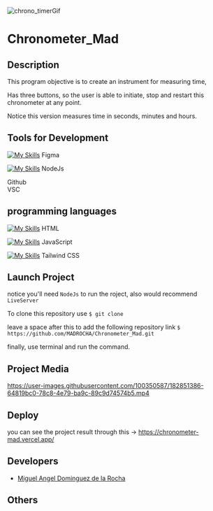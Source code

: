 ![chrono_timerGif](https://user-images.githubusercontent.com/100350587/182852359-afd4abb7-248c-4d46-ba0b-57ab4c6e761c.gif)

# Chronometer_Mad

## Description

This program objective is to create an instrument for measuring time, 

Has three buttons, so the user is able to initiate, stop and restart this chronometer at any point.

Notice this version measures time in seconds, minutes and hours.

## Tools for Development

[![My Skills](https://skills.thijs.gg/icons?i=figma)](https://skills.thijs.gg)
Figma 

[![My Skills](https://skills.thijs.gg/icons?i=nodejs)](https://skills.thijs.gg)
NodeJs 

Github  
VSC

## programming languages 

[![My Skills](https://skills.thijs.gg/icons?i=html)](https://skills.thijs.gg)
HTML 

[![My Skills](https://skills.thijs.gg/icons?i=js)](https://skills.thijs.gg)
 JavaScript 
 
 [![My Skills](https://skills.thijs.gg/icons?i=tailwindcss)](https://skills.thijs.gg)
 Tailwind CSS


## Launch Project
notice you'll need `NodeJs` to run the roject, also would recommend `LiveServer` 


To clone this repository use 
`$ git clone`

leave a space after this to add the following repository link
 `$ https://github.com/MADROCHA/Chronometer_Mad.git` 

finally, use terminal and run the command.

## Project Media

https://user-images.githubusercontent.com/100350587/182851386-64819bc0-78c8-4e79-ba9c-89c9d74574b5.mp4

## Deploy
you can see the project result through this -> https://chronometer-mad.vercel.app/




## Developers
- [Miguel Angel Dominguez de la Rocha](https://github.com/MADROCHA)


## Others

